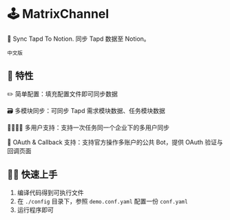 # 🕹 MatrixChannel
📮  Sync Tapd To Notion. 同步 Tapd 数据至 Notion。

`中文版`

## 🥞 特性

✏️  简单配置：填充配置文件即可同步数据

🗃 多模块同步：可同步 Tapd 需求模块数据、任务模块数据

👨‍👨‍👦‍👦 多用户支持：支持一次任务同一个企业下的多用户同步

🔮 OAuth & Callback 支持：支持官方操作多账户的公共 Bot，提供 OAuth 验证与回调页面

## 🏄‍♂️ 快速上手

1. 编译代码得到可执行文件
2. 在 `./config` 目录下，参照 `demo.conf.yaml` 配置一份 `conf.yaml` 
3. 运行程序即可

